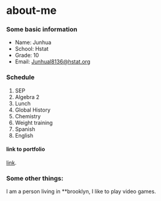 # about-me

### Some basic information
  * Name: Junhua
  * School: Hstat
  * Grade: 10
  * Email: Junhual8136@hstat.org

### Schedule
1. SEP
2. Algebra 2
3. Lunch
4. Global History
5. Chemistry
6. Weight training
7. Spanish
8. English

#### link to portfolio
[link](junhual8136.github.io).

### Some other things:
I am a person living in **brooklyn, I like to play video games.